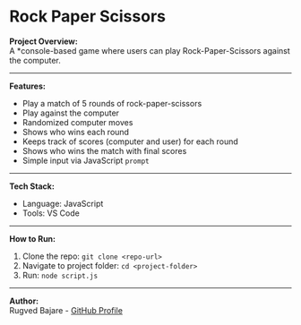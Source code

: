 # Rock Paper Scissors

**Project Overview:**  
A *console-based game where users can play Rock-Paper-Scissors against the computer.

---

**Features:**  
- Play a match of 5 rounds of rock-paper-scissors
- Play against the computer  
- Randomized computer moves  
- Shows who wins each round
- Keeps track of scores (computer and user) for each round
-  Shows who wins the match with final scores
- Simple input via JavaScript `prompt`

---

**Tech Stack:**  
- Language: JavaScript  
- Tools: VS Code 

---

**How to Run:**  
1. Clone the repo: `git clone <repo-url>`  
2. Navigate to project folder: `cd <project-folder>`  
3. Run: `node script.js`  

---

**Author:**  
Rugved Bajare - [GitHub Profile](https://github.com/rugved1218)
